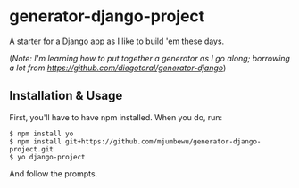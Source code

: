 # generator-django-project

A starter for a Django app as I like to build 'em these days.

(*Note: I'm learning how to put together a generator as I go along; borrowing a lot from https://github.com/diegotoral/generator-django*)


## Installation & Usage

First, you'll have to have npm installed. When you do, run:

    $ npm install yo
    $ npm install git+https://github.com/mjumbewu/generator-django-project.git
    $ yo django-project

And follow the prompts.